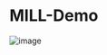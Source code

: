 # MILL-Demo
![image](https://github.com/user-attachments/assets/a10b4d61-1fc0-46e7-8f18-b2ef271b6757)
